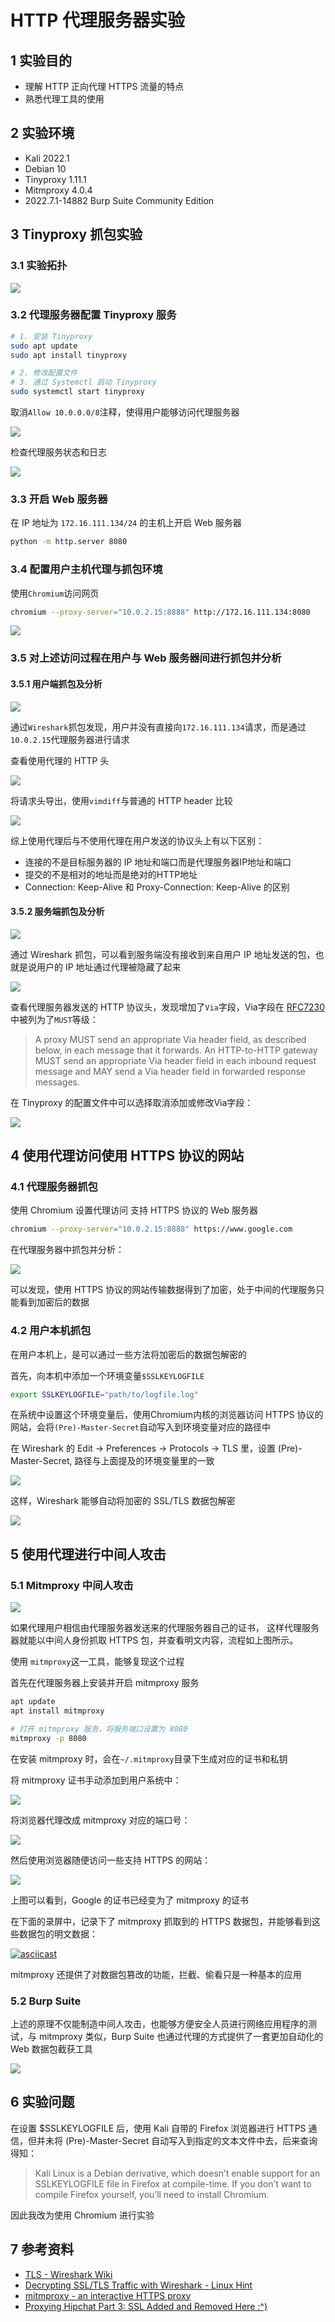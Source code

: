 # HTTP 代理服务器实验

## 1 实验目的

- 理解 HTTP 正向代理 HTTPS 流量的特点
- 熟悉代理工具的使用

## 2 实验环境
- Kali 2022.1
- Debian 10
- Tinyproxy 1.11.1
- Mitmproxy 4.0.4
- 2022.7.1-14882 Burp Suite Community Edition

## 3 Tinyproxy 抓包实验

### 3.1 实验拓扑

![](img/network_topology.png)

### 3.2 代理服务器配置 Tinyproxy 服务 
```bash
# 1. 安装 Tinyproxy 
sudo apt update
sudo apt install tinyproxy

# 2. 修改配置文件
# 3. 通过 Systemctl 启动 Tinyproxy
sudo systemctl start tinyproxy
```
取消`Allow 10.0.0.0/8`注释，使得用户能够访问代理服务器

![](img/uncomment_config.png)

检查代理服务状态和日志

![](img/proxyservice_status.png)

### 3.3 开启 Web 服务器

在 IP 地址为 `172.16.111.134/24` 的主机上开启 Web 服务器
```bash
python -m http.server 8080
```

### 3.4 配置用户主机代理与抓包环境

使用`Chromium`访问网页
```bash
chromium --proxy-server="10.0.2.15:8888" http://172.16.111.134:8080
```

![](img/access_server.png)

### 3.5 对上述访问过程在用户与 Web 服务器间进行抓包并分析

#### 3.5.1 用户端抓包及分析

![](img/http_filter.png)

通过`Wireshark`抓包发现，用户并没有直接向`172.16.111.134`请求，而是通过`10.0.2.15`代理服务器进行请求

查看使用代理的 HTTP 头

![](img/http_header.png)

将请求头导出，使用`vimdiff`与普通的 HTTP header 比较

![](img/header_diff.png)

综上使用代理后与不使用代理在用户发送的协议头上有以下区别：
- 连接的不是目标服务器的 IP 地址和端口而是代理服务器IP地址和端口
- 提交的不是相对的地址而是绝对的HTTP地址
- Connection: Keep-Alive 和 Proxy-Connection: Keep-Alive 的区别

#### 3.5.2 服务端抓包及分析

![](img/server_packet.png)

通过 Wireshark 抓包，可以看到服务端没有接收到来自用户 IP 地址发送的包，也就是说用户的 IP 地址通过代理被隐藏了起来

![](img/via.png)

查看代理服务器发送的 HTTP 协议头，发现增加了`Via`字段，Via字段在 [RFC7230](https://www.rfc-editor.org/rfc/rfc7230#section-5.7.1) 中被列为了`MUST`等级：
>  A proxy MUST send an appropriate Via header field, as described
   below, in each message that it forwards.  An HTTP-to-HTTP gateway
   MUST send an appropriate Via header field in each inbound request
   message and MAY send a Via header field in forwarded response
   messages.

在 Tinyproxy 的配置文件中可以选择取消添加或修改Via字段：

![](img/disable_via.png)

## 4 使用代理访问使用 HTTPS 协议的网站

### 4.1 代理服务器抓包

使用 Chromium 设置代理访问 支持 HTTPS 协议的 Web 服务器

```bash
chromium --proxy-server="10.0.2.15:8888" https://www.google.com
```

在代理服务器中抓包并分析：

![](img/tls_encrypt.png)

可以发现，使用 HTTPS 协议的网站传输数据得到了加密，处于中间的代理服务只能看到加密后的数据

### 4.2 用户本机抓包

在用户本机上，是可以通过一些方法将加密后的数据包解密的

首先，向本机中添加一个环境变量`$SSLKEYLOGFILE`
```bash
export SSLKEYLOGFILE="path/to/logfile.log"
```

在系统中设置这个环境变量后，使用Chromium内核的浏览器访问 HTTPS 协议的网站，会将`(Pre)-Master-Secret`自动写入到环境变量对应的路径中

在 Wireshark 的 Edit -> Preferences -> Protocols -> TLS 里，设置 (Pre)-Master-Secret, 路径与上面提及的环境变量里的一致

![](img/set_keylogfile.png)

这样，Wireshark 能够自动将加密的 SSL/TLS 数据包解密

![](img/https_decrypt.png)

## 5 使用代理进行中间人攻击

### 5.1 Mitmproxy 中间人攻击

![](https://parsiya.net/images/2016/thickclient-6/13.png)

如果代理用户相信由代理服务器发送来的代理服务器自己的证书， 这样代理服务器就能以中间人身份抓取 HTTPS 包，并查看明文内容，流程如上图所示。

使用 `mitmproxy`这一工具，能够复现这个过程

首先在代理服务器上安装并开启 mitmproxy 服务

```bash
apt update
apt install mitmproxy

# 打开 mitmproxy 服务，将服务端口设置为 8080
mitmproxy -p 8080
```

在安装 mitmproxy 时，会在`~/.mitmproxy`目录下生成对应的证书和私钥

将 mitmproxy 证书手动添加到用户系统中：

![](img/import_CA.png)

将浏览器代理改成 mitmproxy 对应的端口号：

![](img/set_proxy.png)

然后使用浏览器随便访问一些支持 HTTPS 的网站：

![](img/mitm_test.png)

上图可以看到，Google 的证书已经变为了 mitmproxy 的证书

在下面的录屏中，记录下了 mitmproxy 抓取到的 HTTPS 数据包，并能够看到这些数据包的明文数据：

[![asciicast](https://asciinema.org/a/13K61Z1VHIlheRte77e3rUOTR.svg)](https://asciinema.org/a/13K61Z1VHIlheRte77e3rUOTR)

mitmproxy 还提供了对数据包篡改的功能，拦截、偷看只是一种基本的应用

### 5.2 Burp Suite 

上述的原理不仅能制造中间人攻击，也能够方便安全人员进行网络应用程序的测试，与 mitmproxy 类似，Burp Suite 也通过代理的方式提供了一套更加自动化的 Web 数据包截获工具

![](img/burpsuite.png)

## 6 实验问题

在设置 $SSLKEYLOGFILE 后，使用 Kali 自带的 Firefox 浏览器进行 HTTPS 通信，但并未将 (Pre)-Master-Secret 自动写入到指定的文本文件中去，后来查询得知：

> Kali Linux is a Debian derivative, which doesn’t enable support for an SSLKEYLOGFILE file in Firefox at compile-time. If you don’t want to compile Firefox yourself, you’ll need to install Chromium.

因此我改为使用 Chromium 进行实验

## 7 参考资料

- [TLS - Wireshark Wiki](https://wiki.wireshark.org/TLS)
- [Decrypting SSL/TLS Traffic with Wireshark - Linux Hint](https://linuxhint.com/decrypt-ssl-tls-wireshark/)
- [mitmproxy - an interactive HTTPS proxy](https://mitmproxy.org/)
- [Proxying Hipchat Part 3: SSL Added and Removed Here :^)](https://parsiya.net/blog/2015-10-19-proxying-hipchat-part-3-ssl-added-and-removed-here/)


